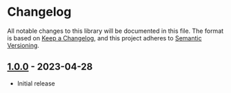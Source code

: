 # Changelog

All notable changes to this library will be documented in this file.
The format is based on [Keep a Changelog](https://keepachangelog.com/en/1.1.0/),
and this project adheres to [Semantic Versioning](https://semver.org/spec/v2.0.0.html).

## [1.0.0] - 2023-04-28

- Initial release

[1.0.0]: https://github.com/nazaryuzhyn/laravel-comments/releases/tag/v1.0.0
